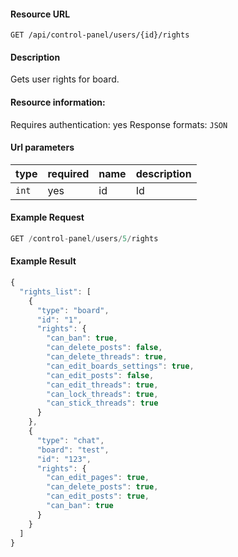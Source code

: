#### Resource URL
`GET /api/control-panel/users/{id}/rights`

#### Description
  Gets user rights for board.

#### Resource information:
  Requires authentication: yes
  Response formats: `JSON`

#### Url parameters
| type     | required | name                              | description
|----------|----------|-----------------------------------|-------------
| `int`    | yes      | id                                | Id


#### Example Request
```javascript
GET /control-panel/users/5/rights
```

#### Example Result
```javascript
{
  "rights_list": [
    {
      "type": "board",
      "id": "1",
      "rights": {
        "can_ban": true,
        "can_delete_posts": false,
        "can_delete_threads": true,
        "can_edit_boards_settings": true,
        "can_edit_posts": false,
        "can_edit_threads": true,
        "can_lock_threads": true,
        "can_stick_threads": true
      }
    },
    {
      "type": "chat",
      "board": "test",
      "id": "123",
      "rights": {
        "can_edit_pages": true,
        "can_delete_posts": true,
        "can_edit_posts": true,
        "can_ban": true
      }
    }
  ]
}
```